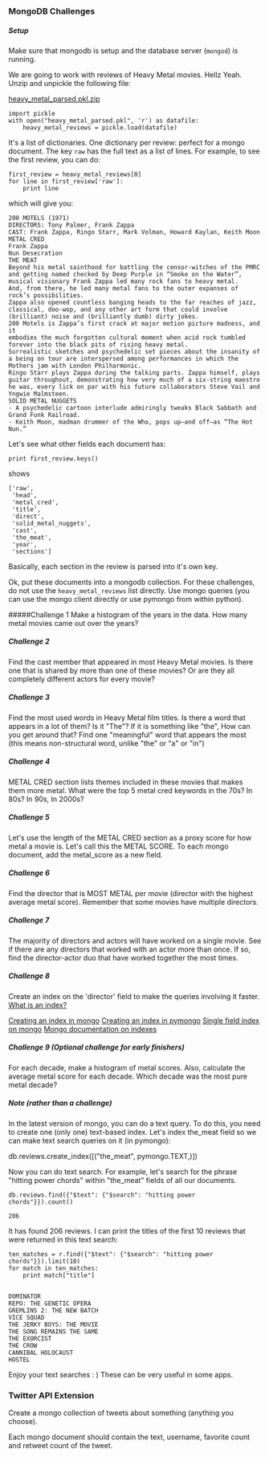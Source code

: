 ### MongoDB Challenges

##### Setup

Make sure that mongodb is setup and the database server (`mongod`) is running.

We are going to work with reviews of Heavy Metal movies. Hellz Yeah.
Unzip and unpickle the following file:

[heavy_metal_parsed.pkl.zip](heavy_metal_parsed.pkl.zip)

```
import pickle
with open("heavy_metal_parsed.pkl", 'r') as datafile:
    heavy_metal_reviews = pickle.load(datafile)
```

It's a list of dictionaries. One dictionary per review: perfect for a mongo document.
The key `raw` has the full text as a list of lines. For example, to see the first review, you can do:
```
first_review = heavy_metal_reviews[0]
for line in first_review['raw']:
    print line
```
which will give you:

    200 MOTELS (1971)
    DIRECTORS: Tony Palmer, Frank Zappa
    CAST: Frank Zappa, Ringo Starr, Mark Volman, Howard Kaylan, Keith Moon
    METAL CRED
    Frank Zappa
    Nun Desecration
    THE MEAT
    Beyond his metal sainthood for battling the censor-witches of the PMRC and getting named checked by Deep Purple in “Smoke on the Water”, musical visionary Frank Zappa led many rock fans to heavy metal.
    And, from there, he led many metal fans to the outer expanses of rock’s possibilities.
    Zappa also opened countless banging heads to the far reaches of jazz, classical, doo-wop, and any other art form that could involve (brilliant) noise and (brilliantly dumb) dirty jokes.
    200 Motels is Zappa’s first crack at major motion picture madness, and it
    embodies the much forgotten cultural moment when acid rock tumbled forever into the black pits of rising heavy metal.
    Surrealistic sketches and psychedelic set pieces about the insanity of a being on tour are interspersed among performances in which the Mothers jam with London Philharmonic.
    Ringo Starr plays Zappa during the talking parts. Zappa himself, plays guitar throughout, demonstrating how very much of a six-string maestro he was, every lick on par with his future collaborators Steve Vail and Yngwie Malmsteen.
    SOLID METAL NUGGETS
    - A psychedelic cartoon interlude admiringly tweaks Black Sabbath and Grand Funk Railroad.
    - Keith Moon, madman drummer of the Who, pops up—and off—as “The Hot Nun.”

Let's see what other fields each document has:
```
print first_review.keys()
```
shows
```
['raw',
 'head',
 'metal_cred',
 'title',
 'direct',
 'solid_metal_nuggets',
 'cast',
 'the_meat',
 'year',
 'sections']
```
Basically, each section in the review is parsed into it's own key.

Ok, put these documents into a mongodb collection. For these challenges, do not use the `heavy_metal_reviews` list directly. Use mongo queries (you can use the mongo client directly or use pymongo from within python).


#####Challenge 1
Make a histogram of the years in the data. How many metal movies came
out over the years?

##### Challenge 2
Find the cast member that appeared in most Heavy Metal movies. Is
there one that is shared by more than one of these movies? Or are they
all completely different actors for every movie?

##### Challenge 3
Find the most used words in Heavy Metal film titles. Is there a word
that appears in a lot of them? Is it "The"? If it is something like
"the", How can you get around that? Find one "meaningful" word that
appears the most (this means non-structural word, unlike "the" or "a"
or "in")

##### Challenge 4
METAL CRED section lists themes included in these movies that makes
them more metal.
What were the top 5 metal cred keywords in the 70s? In 80s? In 90s, In
2000s?

##### Challenge 5
Let's use the length of the METAL CRED section as a proxy score for
how metal a movie is. Let's call this the METAL SCORE. To each mongo
document, add the metal_score as a new field.

##### Challenge 6
Find the director that is MOST METAL per movie (director with the
highest average metal score).
Remember that some movies have multiple directors.

##### Challenge 7
The majority of directors and actors will have worked on a single
movie. See if there are any directors that worked with an actor more
than once. If so, find the director-actor duo that have worked
together the most times.

##### Challenge 8
Create an index on the 'director' field to make the queries involving
it faster.
[What is an index?](http://en.wikipedia.org/wiki/Database_index)

[Creating an index in mongo](http://docs.mongodb.org/manual/tutorial/create-an-index/)
[Creating an index in pymongo](http://api.mongodb.org/python/current/api/pymongo/collection.html?highlight=create_index#pymongo.collection.Collection.create_index)
[Single field index on mongo](http://docs.mongodb.org/manual/core/index-single/)
[Mongo documentation on indexes](http://docs.mongodb.org/manual/core/indexes/)

##### Challenge 9 (Optional challenge for early finishers)
For each decade, make a histogram of metal scores.
Also, calculate the average metal score for each decade. Which decade
was the most pure metal decade?

##### Note (rather than a challenge)
In the latest version of mongo, you can do a text query.
To do this, you need to create one (only one) text-based index.
Let's index the_meat field so we can make text search queries on it
(in pymongo):

db.reviews.create_index([("the_meat", pymongo.TEXT,)])

Now you can do text search. For example, let's search for the phrase
"hitting power chords" within "the_meat" fields of all our documents.

    db.reviews.find({"$text": {"$search": "hitting power
    chords"}}).count()

    206

It has found 206 reviews. I can print the titles of the first 10
reviews that were returned in this text search:

    ten_matches = r.find({"$text": {"$search": "hitting power chords"}}).limit(10)
    for match in ten_matches:
        print match["title"]


    DOMINATOR
    REPO: THE GENETIC OPERA
    GREMLINS 2: THE NEW BATCH
    VICE SQUAD
    THE JERKY BOYS: THE MOVIE
    THE SONG REMAINS THE SAME
    THE EXORCIST
    THE CROW
    CANNIBAL HOLOCAUST
    HOSTEL

Enjoy your text searches : ) These can be very useful in some apps.


### Twitter API Extension

Create a mongo collection of tweets about something (anything you
choose).

Each mongo document should contain the text, username, favorite count
and retweet count of the tweet.
